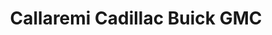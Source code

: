---
title: "Callaremi Cadillac Buick GMC"
url: /budd-lake/callaremi-cadillac-buick-gmc/
shop: Autohaus
---